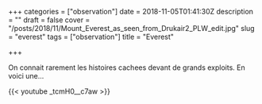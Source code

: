 +++
categories = ["observation"]
date = 2018-11-05T01:41:30Z
description = ""
draft = false
cover = "/posts/2018/11/Mount_Everest_as_seen_from_Drukair2_PLW_edit.jpg"
slug = "everest"
tags = ["observation"]
title = "Everest"

+++

On connait rarement les histoires cachees devant de grands exploits. En voici une...

{{< youtube _tcmH0__c7aw >}}
